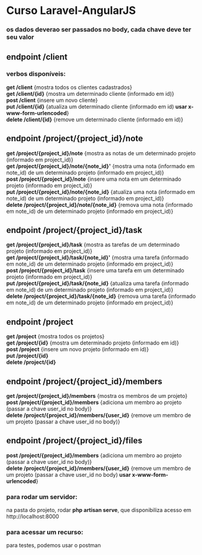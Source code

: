 # Curso Laravel-AngularJS
### os dados deverao ser passados no body, cada chave deve ter seu valor
## endpoint /client
### verbos disponíveis:
**get /client** {mostra todos os clientes cadastrados}  
**get /client/{id}** {mostra um determinado cliente (informado em id)}  
**post /client** {insere um novo cliente}  
**put /client/{id}** {atualiza um determinado cliente (informado em id) **usar x-www-form-urlencoded**}  
**delete /client/{id}** {remove um determinado cliente (informado em id)}  
## endpoint /project/{project_id}/note
**get /project/{project_id}/note** {mostra as notas de um determinado projeto (informado em project_id)}  
**get /project/{project_id}/note/{note_id}'** {mostra uma nota (informado em note_id) de um determinado projeto (informado em project_id)}  
**post /project/{project_id}/note** {insere uma nota em um determinado projeto (informado em project_id)}  
**put /project/{project_id}/note/{note_id}** {atualiza uma nota (informado em note_id) de um determinado projeto (informado em project_id)}  
**delete /project/{project_id}/note/{note_id}** {remova uma nota (informado em note_id) de um determinado projeto (informado em project_id)}  
## endpoint /project/{project_id}/task
**get /project/{project_id}/task** {mostra as tarefas de um determinado projeto (informado em project_id)}  
**get /project/{project_id}/task/{note_id}'** {mostra uma tarefa (informado em note_id) de um determinado projeto (informado em project_id)}  
**post /project/{project_id}/task** {insere uma tarefa em um determinado projeto (informado em project_id)}  
**put /project/{project_id}/task/{note_id}** {atualiza uma tarefa (informado em note_id) de um determinado projeto (informado em project_id)}  
**delete /project/{project_id}/task/{note_id}** {remova uma tarefa (informado em note_id) de um determinado projeto (informado em project_id)}  
## endpoint /project
**get /project** {mostra todos os projetos}  
**get /project/{id}** {mostra um determinado projeto (informado em id)}  
**post /project** {insere um novo projeto (informado em id)}  
**put /project/{id}**  
**delete /project/{id}**  
## endpoint /project/{project_id}/members  
**get /project/{project_id}/members** {mostra os membros de um projeto}
**post /project/{project_id}/members** {adiciona um membro ao projeto (passar a chave user_id no body)}  
**delete /project/{project_id}/members/{user_id}** {remove um membro de um projeto (passar a chave user_id no body)}  
## endpoint /project/{project_id}/files  
**post /project/{project_id}/members** {adiciona um membro ao projeto (passar a chave user_id no body)}  
**delete /project/{project_id}/members/{user_id}** {remove um membro de um projeto (passar a chave user_id no body) **usar x-www-form-urlencoded**}  
  
### para rodar um servidor:  
na pasta do projeto, rodar **php artisan serve**, que disponibiliza acesso em http://localhost:8000  
  
### para acessar um recurso:  
para testes, podemos usar o postman  